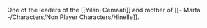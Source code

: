 One of the leaders of the [[Yilani Cemaati]] and mother of [[- Marta -/Characters/Non Player Characters/Hinelle]].